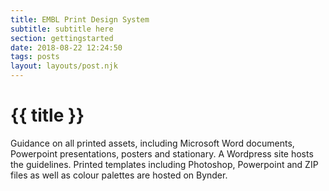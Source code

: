 ```yaml
---
title: EMBL Print Design System
subtitle: subtitle here
section: gettingstarted
date: 2018-08-22 12:24:50
tags: posts
layout: layouts/post.njk
---
```


# {{ title }}

Guidance on all printed assets, including Microsoft Word documents, Powerpoint presentations, posters and stationary. A Wordpress site hosts the guidelines. Printed templates including Photoshop, Powerpoint and ZIP files as well as colour palettes are hosted on Bynder.
